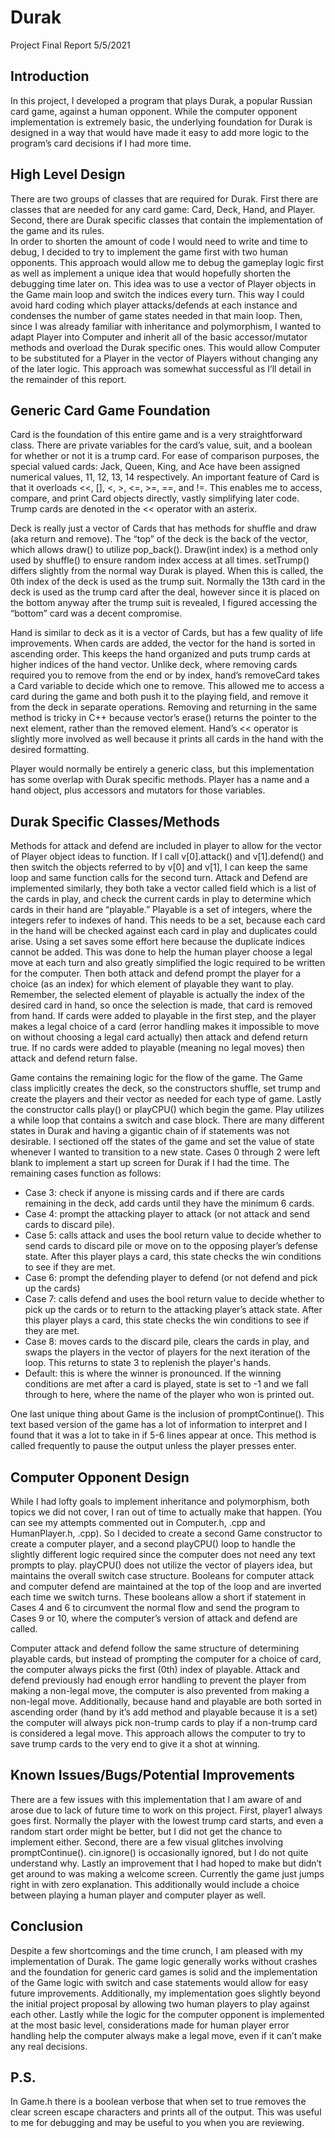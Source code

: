 # Durak

Project Final Report
5/5/2021

## Introduction
In this project, I developed a program that plays Durak, a popular Russian card game, against a human opponent.  While the computer opponent implementation is extremely basic, the underlying foundation for Durak is designed in a way that would have made it easy to add more logic to the program’s card decisions if I had more time.  

## High Level Design
There are two groups of classes that are required for Durak.  First there are classes that are needed for any card game: Card, Deck, Hand, and Player.  Second, there are Durak specific classes that contain the implementation of the game and its rules.  
In order to shorten the amount of code I would need to write and time to debug, I decided to try to implement the game first with two human opponents.  This approach would allow me to debug the gameplay logic first as well as implement a unique idea that 
would hopefully shorten the debugging time later on.  This idea was to use a vector of Player objects in the Game main loop and switch the indices every turn.  This way I could avoid hard coding which player attacks/defends at each instance and condenses the number 
of game states needed in that main loop.  Then, since I was already familiar with inheritance and polymorphism, I wanted to adapt Player into Computer and inherit all of the basic accessor/mutator methods and overload the Durak specific ones.  This would allow Computer to 
be substituted for a Player in the vector of Players without changing any of the later logic.  This approach was somewhat successful as I’ll detail in the remainder of this report.  

## Generic Card Game Foundation
Card is the foundation of this entire game and is a very straightforward class.  There are private variables for the card’s value, suit, and a boolean for whether or not it is a trump card.  For ease of comparison purposes, the special valued cards: Jack, Queen, King, and Ace have been assigned numerical values, 11, 12, 13, 14 respectively.  An important feature of Card is that it overloads <<, [], <, >, <=, >=, ==, and !=.  This enables me to access, compare, and print Card objects directly, vastly simplifying later code.  Trump cards are denoted in the << operator with an asterix.  

Deck is really just a vector of Cards that has methods for shuffle and draw (aka return and remove).  The “top” of the deck is the back of the vector, which allows draw() to utilize pop_back().  Draw(int index) is a method only used by shuffle() to ensure random index access at all times.  setTrump() differs slightly from the normal way Durak is played.  When this is called, the 0th index of the deck is used as the trump suit.  Normally the 13th card in the deck is used as the trump card after the deal, however since it is placed on the bottom anyway after the trump suit is revealed, I figured accessing the “bottom” card was a decent compromise.  

Hand is similar to deck as it is a vector of Cards, but has a few quality of life improvements.  When cards are added, the vector for the hand is sorted in ascending order.  This keeps the hand organized and puts trump cards at higher indices of the hand vector.  Unlike deck, where removing cards required you to remove from the end or by index, hand’s removeCard takes a Card variable to decide which one to remove.  This allowed me to access a card during the game and both push it to the playing field, and remove it from the deck in separate operations.  Removing and returning in the same method is tricky in C++ because vector’s erase() returns the pointer to the next element, rather than the removed element.  Hand’s << operator is slightly more involved as well because it prints all cards in the hand with the desired formatting.  

Player would normally be entirely a generic class, but this implementation has some overlap with Durak specific methods.  Player has a name and a hand object, plus accessors and mutators for those variables.  

## Durak Specific Classes/Methods
Methods for attack and defend are included in player to allow for the vector of Player object ideas to function. If I call v[0].attack() and v[1].defend() and then switch the objects referred to by v[0] and v[1], I can keep the same loop and same function calls for the second turn.  Attack and Defend are implemented similarly, they both take a vector called field which is a list of the cards in play, and check the current cards in play to determine which cards in their hand are “playable.”  Playable is a set of integers, where the integers refer to indexes of hand. This needs to be a set, because each card in the hand will be checked against each card in play and duplicates could arise.  Using a set saves some effort here because the duplicate indices cannot be added.  This was done to help the human player choose a legal move at each turn and also greatly simplified the logic required to be written for the computer.  Then both attack and defend prompt the player for a choice (as an index) for which element of playable they want to play.  Remember, the selected element of playable is actually the index of the desired card in hand, so once the selection is made, that card is removed from hand.  If cards were added to playable in the first step, and the player makes a legal choice of a card (error handling makes it impossible to move on without choosing a legal card actually) then attack and defend return true.  If no cards were added to playable (meaning no legal moves) then attack and defend return false.  

Game contains the remaining logic for the flow of the game.  The Game class implicitly creates the deck, so the constructors shuffle, set trump and create the players and their vector as needed for each type of game.  Lastly the constructor calls play() or playCPU() which begin the game.  Play utilizes a while loop that contains a switch and case block.  There are many different states in Durak and having a gigantic chain of if statements was not desirable.  I sectioned off the states of the game and set the value of state whenever I wanted to transition to a new state.  Cases 0 through 2 were left blank to implement a start up screen for Durak if I had the time.  The remaining cases function as follows:
  - Case 3: check if anyone is missing cards and if there are cards remaining in the deck, add cards until they have the minimum 6 cards.  
  - Case 4: prompt the attacking player to attack (or not attack and send cards to discard pile).  
  - Case 5: calls attack and uses the bool return value to decide whether to send cards to discard pile or move on to the opposing player’s defense state.  After this player plays a card, this state checks the win conditions to see if they are met.  
  - Case 6: prompt the defending player to defend (or not defend and pick up the cards)
  - Case 7: calls defend and uses the bool return value to decide whether to pick up the cards or to return to the attacking player’s attack state.  After this player plays a card, this state checks the win conditions to see if they are met. 
  - Case 8: moves cards to the discard pile, clears the cards in play, and swaps the players in the vector of players for the next iteration of the loop.  This returns to state 3 to replenish the player's hands.  
  - Default: this is where the winner is pronounced.  If the winning conditions are met after a card is played, state is set to -1 and we fall through to here, where the name of the player who won is printed out.  

One last unique thing about Game is the inclusion of promptContinue().  This text based version of the game has a lot of information to interpret and I found that it was a lot to take in if 5-6 lines appear at once.  This method is called frequently to pause the output unless the player presses enter.  

## Computer Opponent Design
While I had lofty goals to implement inheritance and polymorphism, both topics we did not cover, I ran out of time to actually make that happen.  (You can see my attempts commented out in Computer.h, .cpp and HumanPlayer.h, .cpp).  So I decided to create a second Game constructor to create a computer player, and a second playCPU() loop to handle the slightly different logic required since the computer does not need any text prompts to play.  playCPU() does not utilize the vector of players idea, but maintains the overall switch case structure.  Booleans for computer attack and computer defend are maintained at the top of the loop and are inverted each time we switch turns.  These booleans allow a short if statement in Cases 4 and 6 to circumvent the normal flow and send the program to Cases 9 or 10, where the computer’s version of attack and defend are called. 

Computer attack and defend follow the same structure of determining playable cards, but instead of prompting the computer for a choice of card, the computer always picks the first (0th) index of playable.  Attack and defend previously had enough error handling to prevent the player from making a non-legal move, the computer is also prevented from making a non-legal move.  Additionally, because hand and playable are both sorted in ascending order (hand by it’s add method and playable because it is a set) the computer will always pick non-trump cards to play if a non-trump card is considered a legal move.  This approach allows the computer to try to save trump cards to the very end to give it a shot at winning.  

## Known Issues/Bugs/Potential Improvements
There are a few issues with this implementation that I am aware of and arose due to lack of future time to work on this project.  First, player1 always goes first. Normally the player with the lowest trump card starts, and even a random start order might be better, but I did not get the chance to implement either.  Second, there are a few visual glitches involving promptContinue(). cin.ignore() is occasionally ignored, but I do not quite understand why.  Lastly an improvement that I had hoped to make but didn’t get around to was making a welcome screen.  Currently the game just jumps right in with zero explanation.  This additionally would include a choice between playing a human player and computer player as well.  

## Conclusion
Despite a few shortcomings and the time crunch, I am pleased with my implementation of Durak.  The game logic generally works without crashes and the foundation for generic card games is solid and the implementation of the Game logic with switch and case statements would allow for easy future improvements.  Additionally, my implementation goes slightly beyond the initial project proposal by allowing two human players to play against each other.  Lastly while the logic for the computer opponent is implemented at the most basic level, considerations made for human player error handling help the computer always make a legal move, even if it can’t make any real decisions.  

## P.S. 
In Game.h there is a boolean verbose that when set to true removes the clear screen escape characters and prints all of the output. This was useful to me for debugging and may be useful to you when you are reviewing.  

